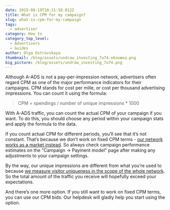 ```yaml
---
date: 2019-08-19T10:21:58.012Z
title: What is CPM for my campaign?
slug: what-is-cpm-for-my-campaign
tags:
  - advertiser
category: How to
category_top_level:
  - Advertisers
  - Guides
author: Olga Ostrovskaya
thumbnail: /blog/assets/undraw_investing_7u74-обложка.png
big_picture: /blog/assets/undraw_investing_7u74.png
---
```

Although A-ADS is not a pay-per-impression network, advertisers often regard CPM as one of the major performance indicators for their campaigns. CPM stands for cost per mille, or cost per thousand advertising impressions. You can count it using the formula:

> CPM = spendings / number of unique impressions * 1000



With A-ADS traffic, you can count the actual CPM of your campaign if you want. To do this, you should choose any period within your campaign stats and apply the formula to the data.



If you count actual CPM for different periods, you’ll see that it’s not constant. That’s because we don’t work on fixed CPM terms - [our network works as a market instead](https://a-ads.com/blog/2019-08-11-how-does-daily-budget-work/).  So always check campaign performance estimates on the "Campaign -> Payment model" page after making any adjustments to your campaign settings.



By the way, our unique impressions are different from what you’re used to because [we measure visitor uniqueness in the scope of the whole network](https://a-ads.com/blog/2018-10-04-counting-unique-impressions/). So the total amount of the traffic you receive will hopefully exceed your expectations.



And there’s one more option. If you still want to work on fixed CPM terms, you can use our CPM bids. Our helpdesk will gladly help you start using the option.
